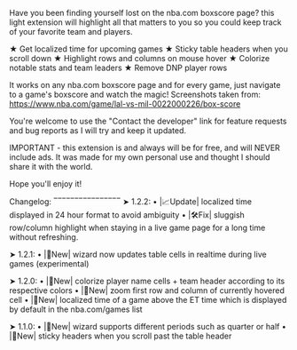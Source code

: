 Have you been finding yourself lost on the nba.com boxscore page? this light extension will highlight all that matters to you so you could keep track of your favorite team and players.

★ Get localized time for upcoming games
★ Sticky table headers when you scroll down
★ Highlight rows and columns on mouse hover
★ Colorize notable stats and team leaders
★ Remove DNP player rows

It works on any nba.com boxscore page and for every game, just navigate to a game's boxscore and watch the magic!
Screenshots taken from:
https://www.nba.com/game/lal-vs-mil-0022000226/box-score

You're welcome to use the "Contact the developer" link for feature requests and bug reports as I will try and keep it updated.

IMPORTANT - this extension is and always will be for free, and will NEVER include ads. It was made for my own personal use and thought I should share it with the world.

Hope you'll enjoy it!


Changelog:
‾‾‾‾‾‾‾‾‾‾‾‾‾‾‾‾
➤ 1.2.2:
    • |📈Update| localized time displayed in 24 hour format to avoid ambiguity
    • |🛠️Fix| sluggish row/column highlight when staying in a live game page for a long time without refreshing.

➤ 1.2.1:
    • |🌟New| wizard now updates table cells in realtime during live games (experimental)

➤ 1.2.0:
    • |🌟New| colorize player name cells + team header according to its respective colors
    • |🌟New| zoom first row and column of currently hovered cell
    • |🌟New| localized time of a game above the ET time which is displayed by default in the nba.com/games list

➤ 1.1.0:
    • |🌟New| wizard supports different periods such as quarter or half
    • |🌟New| sticky headers when you scroll past the table header
